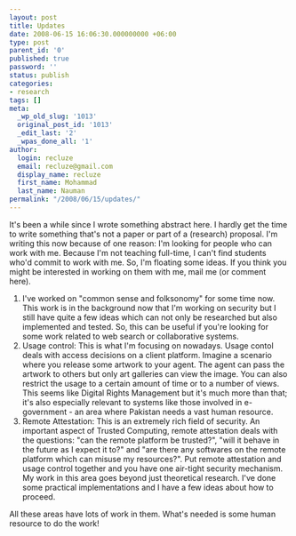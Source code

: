 ```yaml
---
layout: post
title: Updates
date: 2008-06-15 16:06:30.000000000 +06:00
type: post
parent_id: '0'
published: true
password: ''
status: publish
categories:
- research
tags: []
meta:
  _wp_old_slug: '1013'
  original_post_id: '1013'
  _edit_last: '2'
  _wpas_done_all: '1'
author:
  login: recluze
  email: recluze@gmail.com
  display_name: recluze
  first_name: Mohammad
  last_name: Nauman
permalink: "/2008/06/15/updates/"
---
```

It's been a while since I wrote something abstract here. I hardly get the time to write something that's not a paper or part of a (research) proposal. I'm writing this now because of one reason: I'm looking for people who can work with me. Because I'm not teaching full-time, I can't find students who'd commit to work with me. So, I'm floating some ideas. If you think you might be interested in working on them with me, mail me (or comment here).

1. I've worked on "common sense and folksonomy" for some time now. This work is in the background now that I'm working on security but I still have quite a few ideas which can not only be researched but also implemented and tested. So, this can be useful if you're looking for some work related to web search or collaborative systems.
2. Usage control: This is what I'm focusing on nowadays. Usage contol deals with access decisions on a client platform. Imagine a scenario where you release some artwork to your agent. The agent can pass the artwork to others but only art galleries can view the image. You can also restrict the usage to a certain amount of time or to a number of views. This seems like Digital Rights Management but it's much more than that; it's also especially relevant to systems like those involved in e-government - an area where Pakistan needs a vast human resource.
3. Remote Attestation: This is an extremely rich field of security. An important aspect of Trusted Computing, remote attestation deals with the questions: "can the remote platform be trusted?", "will it behave in the future as I expect it to?" and "are there any softwares on the remote platform which can misuse my resources?". Put remote attestation and usage control together and you have one air-tight security mechanism. My work in this area goes beyond just theoretical research. I've done some practical implementations and I have a few ideas about how to proceed.

All these areas have lots of work in them. What's needed is some human resource to do the work!

